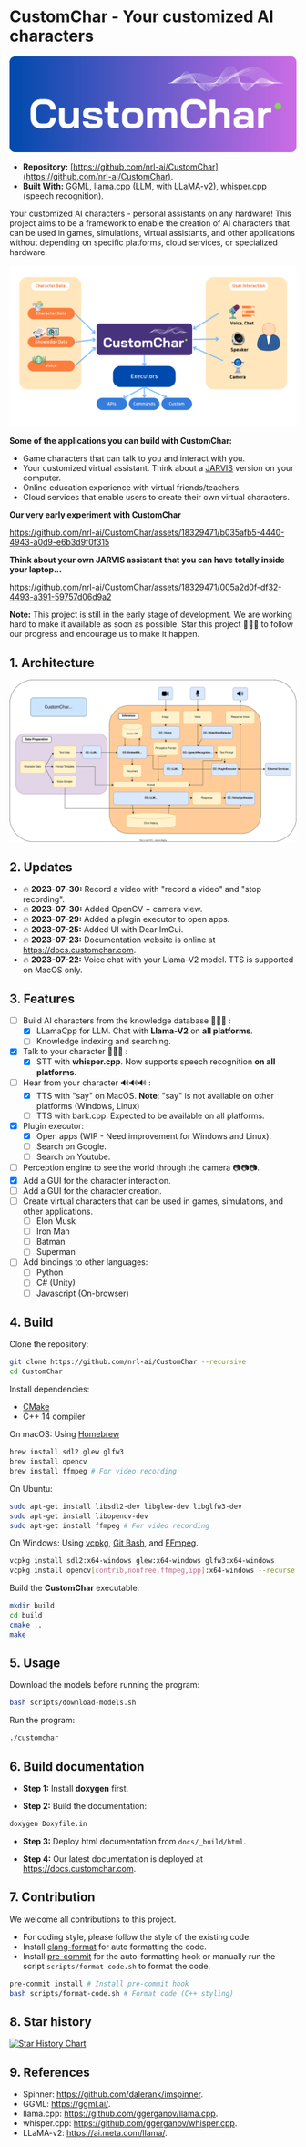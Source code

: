 # CustomChar - Your customized AI characters

![](/docs/banner.svg)

- **Repository:** [https://github.com/nrl-ai/CustomChar](https://github.com/nrl-ai/CustomChar).
- **Built With:** [GGML](https://github.com/ggerganov/ggml), [llama.cpp](https://github.com/ggerganov/llama.cpp) (LLM, with [LLaMA-v2](https://ai.meta.com/llama/)), [whisper.cpp](https://github.com/ggerganov/whisper.cpp) (speech recognition).

Your customized AI characters - personal assistants on any hardware! This project aims to be a framework to enable the creation of AI characters that can be used in games, simulations, virtual assistants, and other applications without depending on specific platforms, cloud services, or specialized hardware.

![](docs/customchar.png)

**Some of the applications you can build with CustomChar:**

- Game characters that can talk to you and interact with you.
- Your customized virtual assistant. Think about a [JARVIS](https://en.wikipedia.org/wiki/J.A.R.V.I.S.) version on your computer.
- Online education experience with virtual friends/teachers.
- Cloud services that enable users to create their own virtual characters.

**Our very early experiment with CustomChar**

https://github.com/nrl-ai/CustomChar/assets/18329471/b035afb5-4440-4943-a0d9-e6b3d9f0f315

**Think about your own JARVIS assistant that you can have totally inside your laptop...**

https://github.com/nrl-ai/CustomChar/assets/18329471/005a2d0f-df32-4493-a391-59757d06d9a2

**Note:** This project is still in the early stage of development. We are working hard to make it available as soon as possible. Star this project 🌟🌟🌟 to follow our progress and encourage us to make it happen.

## 1. Architecture

![CustomChar Architecture](/docs/architecture.svg)

## 2. Updates

- 🔥 **2023-07-30:** Record a video with "record a video" and "stop recording".
- 🔥 **2023-07-30:** Added OpenCV + camera view.
- 🔥 **2023-07-29:** Added a plugin executor to open apps.
- 🔥 **2023-07-25:** Added UI with Dear ImGui.
- 🔥 **2023-07-23:** Documentation website is online at <https://docs.customchar.com>.
- 🔥 **2023-07-22:** Voice chat with your Llama-V2 model. TTS is supported on MacOS only.

## 3. Features

- [ ] Build AI characters from the knowledge database 💬💬💬 :
  - [x] LLamaCpp for LLM. Chat with **Llama-V2** on **all platforms**.
  - [ ] Knowledge indexing and searching.
- [x] Talk to your character 🎤🎤🎤 :
  - [x] STT with **whisper.cpp**. Now supports speech recognition **on all platforms**.
- [ ] Hear from your character 🔊🔊🔊 :
  - [x] TTS with "say" on MacOS. **Note**: "say" is not available on other platforms (Windows, Linux)
  - [ ] TTS with bark.cpp. Expected to be available on all platforms.
- [x] Plugin executor:
  - [x] Open apps (WIP - Need improvement for Windows and Linux).
  - [ ] Search on Google.
  - [ ] Search on Youtube.
- [ ] Perception engine to see the world through the camera 📷📷📷.
- [x] Add a GUI for the character interaction.
- [ ] Add a GUI for the character creation.
- [ ] Create virtual characters that can be used in games, simulations, and other applications.
  - [ ] Elon Musk
  - [ ] Iron Man
  - [ ] Batman
  - [ ] Superman
- [ ] Add bindings to other languages:
  - [ ] Python
  - [ ] C# (Unity)
  - [ ] Javascript (On-browser)

## 4. Build

Clone the repository:

```bash
git clone https://github.com/nrl-ai/CustomChar --recursive
cd CustomChar
```

Install dependencies:

- [CMake](https://cmake.org/download/)
- C++ 14 compiler

On macOS: Using [Homebrew](https://brew.sh/)

```bash
brew install sdl2 glew glfw3
brew install opencv
brew install ffmpeg # For video recording
```

On Ubuntu:

```bash
sudo apt-get install libsdl2-dev libglew-dev libglfw3-dev
sudo apt-get install libopencv-dev
sudo apt-get install ffmpeg # For video recording
```

On Windows: Using [vcpkg](https://github.com/microsoft/vcpkg), [Git Bash](https://git-scm.com/downloads), and [FFmpeg](https://www.wikihow.com/Install-FFmpeg-on-Windows).

```bash
vcpkg install sdl2:x64-windows glew:x64-windows glfw3:x64-windows
vcpkg install opencv[contrib,nonfree,ffmpeg,ipp]:x64-windows --recurse
```

Build the **CustomChar** executable:

```bash
mkdir build
cd build
cmake ..
make
```

## 5. Usage

Download the models before running the program:

```bash
bash scripts/download-models.sh
```

Run the program:

```bash
./customchar
```

## 6. Build documentation

- **Step 1:** Install **doxygen** first.

- **Step 2:** Build the documentation:

```bash
doxygen Doxyfile.in
```

- **Step 3:** Deploy html documentation from `docs/_build/html`.

- **Step 4:** Our latest documentation is deployed at <https://docs.customchar.com>.

## 7. Contribution

We welcome all contributions to this project.

- For coding style, please follow the style of the existing code.
- Install [clang-format](https://clang.llvm.org/docs/ClangFormat.html) for auto formatting the code.
- Install [pre-commit](https://pre-commit.com/) for the auto-formatting hook or manually run the script `scripts/format-code.sh` to format the code.

```bash
pre-commit install # Install pre-commit hook
bash scripts/format-code.sh # Format code (C++ styling)
```

## 8. Star history

[![Star History Chart](https://api.star-history.com/svg?repos=nrl-ai/CustomChar&type=Date)](https://star-history.com/#nrl-ai/CustomChar)

## 9. References

- Spinner: <https://github.com/dalerank/imspinner>.
- GGML: <https://ggml.ai/>.
- llama.cpp: <https://github.com/ggerganov/llama.cpp>.
- whisper.cpp: <https://github.com/ggerganov/whisper.cpp>.
- LLaMA-v2: <https://ai.meta.com/llama/>.
